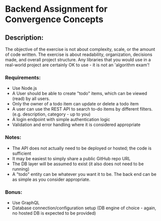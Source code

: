 # Backend Assignment for Convergence Concepts

## Description:
The objective of the exercise is not about complexity, scale, or the amount of code written. The exercise is about readability, organization, decisions made, and overall project structure. Any libraries that you would use in a real-world project are certainly OK to use - it is not an 'algorithm exam'!

### Requirements:
* Use Node.js
* A User should be able to create "todo" items, which can be viewed (read) by all users.
* Only the owner of a todo item can update or delete a todo item
* A user can use the REST API to search to-do items by different filters. (e.g. description, category - up to you)
* A login endpoint with simple authentication logic
* Validation and error handling where it is considered appropriate

### Notes: 
* The API does not actually need to be deployed or hosted; the code is sufficient
* It may be easiest to simply share a public GitHub repo URL
* The DB layer will be assumed to exist (it also does not need to be running)
* A "todo" entity can be whatever you want it to be. The back end can be as simple as you consider appropriate.

### Bonus:
* Use GraphQL
* Database connection/configuration setup (DB engine of choice - again, no hosted DB is expected to be provided)